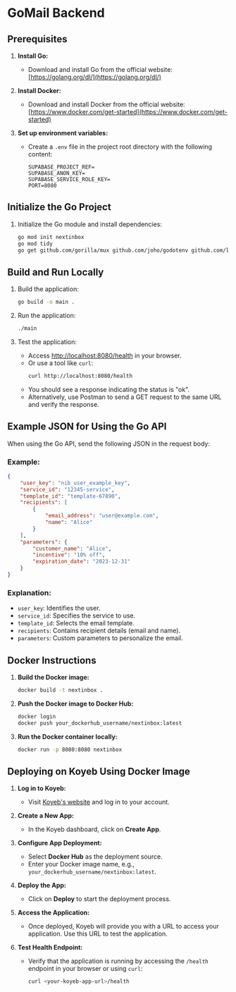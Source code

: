 # GoMail Backend

## Prerequisites

1. **Install Go:**

   - Download and install Go from the official website: [https://golang.org/dl/](https://golang.org/dl/)
2. **Install Docker:**

   - Download and install Docker from the official website: [https://www.docker.com/get-started](https://www.docker.com/get-started)
3. **Set up environment variables:**

   - Create a `.env` file in the project root directory with the following content:
     ```env
     SUPABASE_PROJECT_REF=
     SUPABASE_ANON_KEY=
     SUPABASE_SERVICE_ROLE_KEY=
     PORT=8080
     ```

## Initialize the Go Project

1. Initialize the Go module and install dependencies:
   ```bash
   go mod init nextinbox
   go mod tidy
   go get github.com/gorilla/mux github.com/joho/godotenv github.com/lengzuo/supa github.com/rs/cors golang.org/x/time/rate
   ```

## Build and Run Locally

1. Build the application:

   ```bash
   go build -o main .
   ```
2. Run the application:

   ```bash
   ./main
   ```
3. Test the application:

   - Access [http://localhost:8080/health](http://localhost:8080/health) in your browser.
   - Or use a tool like `curl`:
     ```bash
     curl http://localhost:8080/health
     ```
   - You should see a response indicating the status is "ok".
   - Alternatively, use Postman to send a GET request to the same URL and verify the response.

## Example JSON for Using the Go API

When using the Go API, send the following JSON in the request body:

### Example:

```json
{
    "user_key": "nib_user_example_key",
    "service_id": "12345-service",
    "template_id": "template-67890",
    "recipients": [
        {
            "email_address": "user@example.com",
            "name": "Alice"
        }
    ],
    "parameters": {
        "customer_name": "Alice",
        "incentive": "10% off",
        "expiration_date": "2023-12-31"
    }
}
```

### Explanation:

- `user_key`: Identifies the user.
- `service_id`: Specifies the service to use.
- `template_id`: Selects the email template.
- `recipients`: Contains recipient details (email and name).
- `parameters`: Custom parameters to personalize the email.

## Docker Instructions

1. **Build the Docker image:**

   ```bash
   docker build -t nextinbox .
   ```
2. **Push the Docker image to Docker Hub:**

   ```bash
   docker login
   docker push your_dockerhub_username/nextinbox:latest
   ```
3. **Run the Docker container locally:**

   ```bash
   docker run -p 8080:8080 nextinbox
   ```

## Deploying on Koyeb Using Docker Image

1. **Log in to Koyeb:**

   - Visit [Koyeb&#39;s website](https://www.koyeb.com/) and log in to your account.
2. **Create a New App:**

   - In the Koyeb dashboard, click on **Create App**.
3. **Configure App Deployment:**

   - Select **Docker Hub** as the deployment source.
   - Enter your Docker image name, e.g., `your_dockerhub_username/nextinbox:latest`.
4. **Deploy the App:**

   - Click on **Deploy** to start the deployment process.
5. **Access the Application:**

   - Once deployed, Koyeb will provide you with a URL to access your application. Use this URL to test the application.
6. **Test Health Endpoint:**

   - Verify that the application is running by accessing the `/health` endpoint in your browser or using `curl`:
     ```bash
     curl <your-koyeb-app-url>/health
     ```
